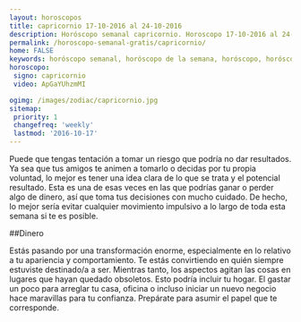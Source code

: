 ```yaml
---
layout: horoscopos
title: capricornio 17-10-2016 al 24-10-2016 
description: Horóscopo semanal capricornio. Horoscopo 17-10-2016 al 24-10-2016. Horoscopos univision gratis
permalink: /horoscopo-semanal-gratis/capricornio/
home: FALSE
keywords: horóscopo semanal, horóscopo de la semana, horóscopo, horóscopo gratis,horóscopos, horóscopo esperanza gracia, horoscopos capricornio la semana, horóscopos gratis, Tarot, Astrologia, Zodíaco, capricornio, horoscopo gratis
horoscopo:
 signo: capricornio
 video: ApGaYUhzmMI

ogimg: /images/zodiac/capricornio.jpg
sitemap:
 priority: 1
 changefreq: 'weekly'
 lastmod: '2016-10-17'
---
```



Puede que tengas tentación a tomar un riesgo que podría no dar resultados. Ya sea que tus amigos te animen a tomarlo o decidas por tu propia voluntad, lo mejor es tener una idea clara de lo que se trata y el potencial resultado. Esta es una de esas veces en las que podrías ganar o perder algo de dinero, así que toma tus decisiones con mucho cuidado. De hecho, lo mejor sería evitar cualquier movimiento impulsivo a lo largo de toda esta semana si te es posible.

##Dinero

Estás pasando por una transformación enorme, especialmente en lo relativo a tu apariencia y comportamiento. Te estás convirtiendo en quién siempre estuviste destinado/a a ser. Mientras tanto, los aspectos agitan las cosas en lugares que hayan quedado obsoletos. Esto podría incluir tu hogar. El gastar un poco para arreglar tu casa, oficina o incluso iniciar un nuevo negocio hace maravillas para tu confianza. Prepárate para asumir el papel que te corresponde.